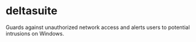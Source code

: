 # deltasuite
Guards against unauthorized network access and alerts users to potential intrusions on Windows.
